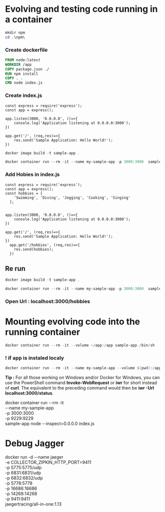 # Evolving and testing code running in a container

```powershell
mkdir npm
cd .\npm\
```

### Create dockerfile 
```dockerfile
FROM node:latest
WORKDIR /app
COPY package.json ./
RUN npm install
COPY . .
CMD node index.js
```


### Create  index.js
```nodejs
const express = require('express');
const app = express();

app.listen(3000, '0.0.0.0', ()=>{
    console.log('Application listening at 0.0.0.0:3000');
})

app.get('/', (req,res)=>{
    res.send('Sample Application: Hello World!');
})
```


```powershell
docker image build -t sample-app .

docker container run --rm -it --name my-sample-app -p 3000:3000  sample-app
```
### Add Hobies in index.js

```nodejs
const express = require('express');
const app = express();
const hobbies = [
    'Swimming', 'Diving', 'Jogging', 'Cooking', 'Singing'
  ];
  

app.listen(3000, '0.0.0.0', ()=>{
    console.log('Application listening at 0.0.0.0:3000');
})

app.get('/', (req,res)=>{
    res.send('Sample Application: Hello World!');
})
  app.get('/hobbies', (req,res)=>{
    res.send(hobbies);
  })
```

## Re run 
```powershell
docker image build -t sample-app .

docker container run --rm -it --name my-sample-app -p 3000:3000  sample-app
```

###  **Open Url** : localhost:3000/hobbies


# Mounting evolving code into the running container

```powershell
docker container run --rm -it --volume ~/app:/app sample-app /bin/sh
```


### ! if app is instaled localy 
```powershell
docker container run --rm -it --name my-sample-app --volume $(pwd):/app -p 3000:3000 sample-app

```

**Tip :** For all those working on Windows and/or Docker for Windows, you can use the PowerShell command **Invoke-WebRequest** or **iwr** for short instead of **curl**. The equivalent to the preceding command would then be **iwr -Url localhost:3000/status**.

docker container run --rm -it \
   --name my-sample-app \
   -p 3000:3000 \
   -p 9229:9229 \
      sample-app node --inspect=0.0.0.0 index.js


# Debug Jagger

docker run -d --name jaeger \
   -e COLLECTOR_ZIPKIN_HTTP_PORT=9411 \
   -p 5775:5775/udp \
   -p 6831:6831/udp \
   -p 6832:6832/udp \
   -p 5778:5778 \
   -p 16686:16686 \
   -p 14268:14268 \
   -p 9411:9411 \
   jaegertracing/all-in-one:1.13